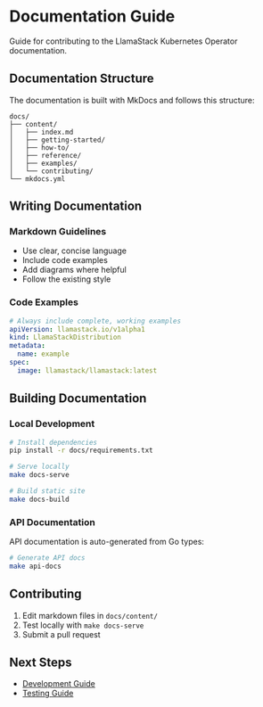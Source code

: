 # Documentation Guide

Guide for contributing to the LlamaStack Kubernetes Operator documentation.

## Documentation Structure

The documentation is built with MkDocs and follows this structure:

```
docs/
├── content/
│   ├── index.md
│   ├── getting-started/
│   ├── how-to/
│   ├── reference/
│   ├── examples/
│   └── contributing/
└── mkdocs.yml
```

## Writing Documentation

### Markdown Guidelines

- Use clear, concise language
- Include code examples
- Add diagrams where helpful
- Follow the existing style

### Code Examples

```yaml
# Always include complete, working examples
apiVersion: llamastack.io/v1alpha1
kind: LlamaStackDistribution
metadata:
  name: example
spec:
  image: llamastack/llamastack:latest
```

## Building Documentation

### Local Development

```bash
# Install dependencies
pip install -r docs/requirements.txt

# Serve locally
make docs-serve

# Build static site
make docs-build
```

### API Documentation

API documentation is auto-generated from Go types:

```bash
# Generate API docs
make api-docs
```

## Contributing

1. Edit markdown files in `docs/content/`
2. Test locally with `make docs-serve`
3. Submit a pull request

## Next Steps

- [Development Guide](development.md)
- [Testing Guide](testing.md)

